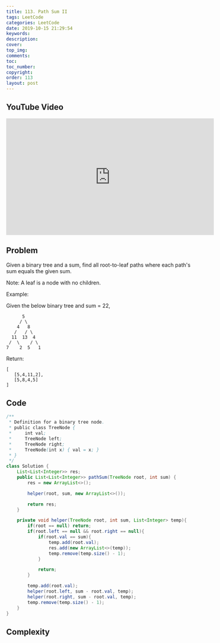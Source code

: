 ```yaml
---
title: 113. Path Sum II
tags: LeetCode
categories: LeetCode
date: 2019-10-15 21:29:54
keywords:
description:
cover:
top_img:
comments:
toc:
toc_number:
copyright:
order: 113
layout: post
---
```


## YouTube Video

<iframe width="560" height="315" src="https://www.youtube.com/embed/thQmr2pYGss" frameborder="0" allow="accelerometer; autoplay; encrypted-media; gyroscope; picture-in-picture" allowfullscreen></iframe>

## Problem

Given a binary tree and a sum, find all root-to-leaf paths where each path's sum equals the given sum.

Note: A leaf is a node with no children.

Example:

Given the below binary tree and sum = 22,

```
      5
     / \
    4   8
   /   / \
  11  13  4
 /  \    / \
7    2  5   1
```

Return:

```
[
   [5,4,11,2],
   [5,8,4,5]
]
```

## Code

```java
/**
 * Definition for a binary tree node.
 * public class TreeNode {
 *     int val;
 *     TreeNode left;
 *     TreeNode right;
 *     TreeNode(int x) { val = x; }
 * }
 */
class Solution {
    List<List<Integer>> res;
    public List<List<Integer>> pathSum(TreeNode root, int sum) {
        res = new ArrayList<>();

        helper(root, sum, new ArrayList<>());

        return res;
    }

    private void helper(TreeNode root, int sum, List<Integer> temp){
        if(root == null) return;
        if(root.left == null && root.right == null){
            if(root.val == sum){
                temp.add(root.val);
                res.add(new ArrayList<>(temp));
                temp.remove(temp.size() - 1);
            }

            return;
        }

        temp.add(root.val);
        helper(root.left, sum - root.val, temp);
        helper(root.right, sum - root.val, temp);
        temp.remove(temp.size() - 1);
    }
}
```

## Complexity
